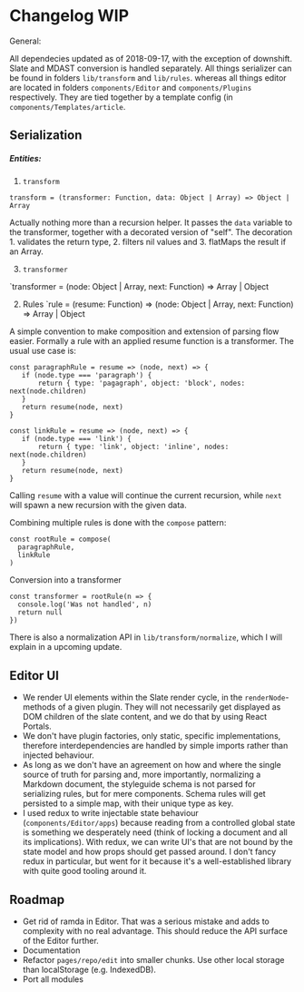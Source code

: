 # Changelog WIP

General:

All dependecies updated as of 2018-09-17, with the exception of downshift.
Slate and MDAST conversion is handled separately. All things serializer can be found in folders `lib/transform` and `lib/rules`. whereas all things editor are located in folders `components/Editor` and `components/Plugins` respectively. They are tied together by a template config (in `components/Templates/article`.

## Serialization

##### Entities:

1. `transform`

`transform = (transformer: Function, data: Object | Array) => Object | Array`

Actually nothing more than a recursion helper. It passes the `data` variable to the transformer, together with a decorated version of "self". The decoration 1. validates the return type, 2. filters nil values and 3. flatMaps the result if an Array.

3. `transformer`

`transformer = (node: Object | Array, next: Function) => Array | Object

2. Rules
   `rule = (resume: Function) => (node: Object | Array, next: Function) => Array | Object

A simple convention to make composition and extension of parsing flow easier. Formally a rule with an applied resume function is a transformer. The usual use case is:

```
const paragraphRule = resume => (node, next) => {
   if (node.type === 'paragraph') {
       return { type: 'pagagraph', object: 'block', nodes: next(node.children)
   }
   return resume(node, next)
}

const linkRule = resume => (node, next) => {
   if (node.type === 'link') {
       return { type: 'link', object: 'inline', nodes: next(node.children)
   }
   return resume(node, next)
}
```

Calling `resume` with a value will continue the current recursion, while `next` will spawn a new recursion with the given data.

Combining multiple rules is done with the `compose` pattern:

```
const rootRule = compose(
  paragraphRule,
  linkRule
)
```

Conversion into a transformer

```
const transformer = rootRule(n => {
  console.log('Was not handled', n)
  return null
})
```

There is also a normalization API in `lib/transform/normalize`, which I will explain in a upcoming update.

## Editor UI

- We render UI elements within the Slate render cycle, in the `renderNode`-methods of a given plugin.
  They will not necessarily get displayed as DOM children of the slate content, and we do that by using React Portals.
- We don't have plugin factories, only static, specific implementations, therefore interdependencies are handled by simple imports rather than injected behaviour.
- As long as we don't have an agreement on how and where the single source of truth for parsing and, more importantly, normalizing a Markdown document, the styleguide schema is not parsed for serializing rules, but for mere components. Schema rules will get persisted to a simple map, with their unique type as key.
- I used redux to write injectable state behaviour (`components/Editor/apps`) because reading from a controlled global state is something we desperately need (think of locking a document and all its implications). With redux, we can write UI's that are not bound by the state model and how props should get passed around. I don't fancy redux in particular, but went for it because it's a well-established library with quite good tooling around it.

## Roadmap

- Get rid of ramda in Editor. That was a serious mistake and adds to complexity with no real advantage. This should reduce the API surface of the Editor further.
- Documentation
- Refactor `pages/repo/edit` into smaller chunks. Use other local storage than localStorage (e.g. IndexedDB).
- Port all modules
